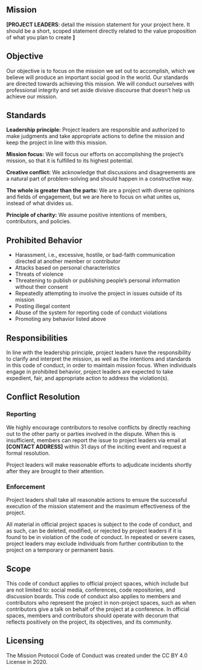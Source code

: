 ## Mission

**[PROJECT LEADERS**: detail the mission statement for your project here. It should be a short, scoped statement directly related to the value proposition of what you plan to create **]**

## Objective

Our objective is to focus on the mission we set out to accomplish, which we believe will produce an important social good in the world. Our standards are directed towards achieving this mission. We will conduct ourselves with professional integrity and set aside divisive discourse that doesn’t help us achieve our mission.

## Standards

**Leadership principle:** Project leaders are responsible and authorized to make judgments and take appropriate actions to define the mission and keep the project in line with this mission.

**Mission focus:** We will focus our efforts on accomplishing the project’s mission, so that it is fulfilled to its highest potential.

**Creative conflict:** We acknowledge that discussions and disagreements are a natural part of problem-solving and should happen in a constructive way.

**The whole is greater than the parts:** We are a project with diverse opinions and fields of engagement, but we are here to focus on what unites us, instead of what divides us.

**Principle of charity:** We assume positive intentions of members, contributors, and policies.

## Prohibited Behavior

* Harassment, i.e., excessive, hostile, or bad-faith communication directed at another member or contributor
* Attacks based on personal characteristics 
* Threats of violence
* Threatening to publish or publishing people’s personal information without their consent
* Repeatedly attempting to involve the project in issues outside of its mission
* Posting illegal content
* Abuse of the system for reporting code of conduct violations 
* Promoting any behavior listed above

## Responsibilities

In line with the leadership principle, project leaders have the responsibility to clarify and interpret the mission, as well as the intentions and standards in this code of conduct, in order to maintain mission focus. When individuals engage in prohibited behavior, project leaders are expected to take expedient, fair, and appropriate action to address the violation(s).

## Conflict Resolution

### Reporting

We highly encourage contributors to resolve conflicts by directly reaching out to the other party or parties involved in the dispute. When this is insufficient, members can report the issue to project leaders via email at **[CONTACT ADDRESS]** within 31 days of the inciting event and request a formal resolution.

Project leaders will make reasonable efforts to adjudicate incidents shortly after they are brought to their attention.

### Enforcement

Project leaders shall take all reasonable actions to ensure the successful execution of the mission statement and the maximum effectiveness of the project.

All material in official project spaces is subject to the code of conduct, and as such, can be deleted, modified, or rejected by project leaders if it is found to be in violation of the code of conduct. In repeated or severe cases, project leaders may exclude individuals from further contribution to the project on a temporary or permanent basis.

## Scope
This code of conduct applies to official project spaces, which include but are not limited to: social media, conferences, code repositories, and discussion boards. This code of conduct also applies to members and contributors who represent the project in non-project spaces, such as when contributors give a talk on behalf of the project at a conference. In official spaces, members and contributors should operate with decorum that reflects positively on the project, its objectives, and its community.

## Licensing

The Mission Protocol Code of Conduct was created under the CC BY 4.0 License in 2020.
